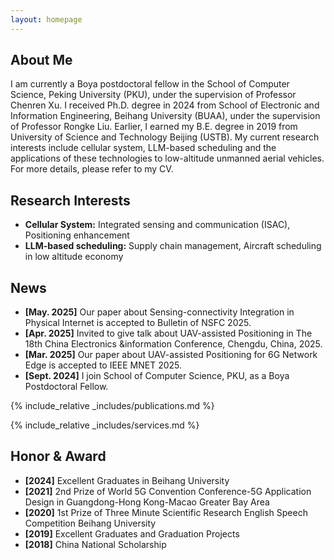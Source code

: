 ```yaml
---
layout: homepage
---
```


## About Me

I am currently a Boya postdoctoral fellow in the School of Computer Science, Peking University (PKU), under the supervision of Professor Chenren Xu. I received Ph.D. degree in 2024 from School of Electronic and Information Engineering, Beihang University (BUAA), under the supervision of Professor Rongke Liu. Earlier, I earned my B.E. degree in 2019 from University of Science and Technology Beijing (USTB). My current research interests include cellular system, LLM-based scheduling and the applications of these technologies to low-altitude unmanned aerial vehicles. 
For more details, please refer to my CV. 

## Research Interests

- **Cellular System:** Integrated sensing and communication (ISAC), Positioning enhancement
- **LLM-based scheduling:** Supply chain management, Aircraft scheduling in low altitude economy

## News

- **[May. 2025]** Our paper about Sensing-connectivity Integration in Physical Internet is accepted to Bulletin of NSFC 2025.
- **[Apr. 2025]** Invited to give talk about UAV-assisted Positioning in The 18th China Electronics &information Conference, Chengdu, China, 2025. 
- **[Mar. 2025]** Our paper about UAV-assisted Positioning for 6G Network Edge is accepted to IEEE MNET 2025.
- **[Sept. 2024]** I join School of Computer Science, PKU, as a Boya Postdoctoral Fellow.

{% include_relative _includes/publications.md %}

{% include_relative _includes/services.md %}


## Honor & Award

- **[2024]** Excellent Graduates in Beihang University
- **[2021]** 2nd Prize of World 5G Convention Conference-5G Application Design in Guangdong-Hong Kong-Macao Greater Bay Area
- **[2020]** 1st Prize of Three Minute Scientific Research English Speech Competition Beihang University
- **[2019]** Excellent Graduates and Graduation Projects
- **[2018]** China National Scholarship



